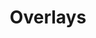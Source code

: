 ---
title: "Overlays"
description: "Drawing of various graphical overlays"
icon: "stack_hexagon"
weight: 4000000000000
draft: false
---